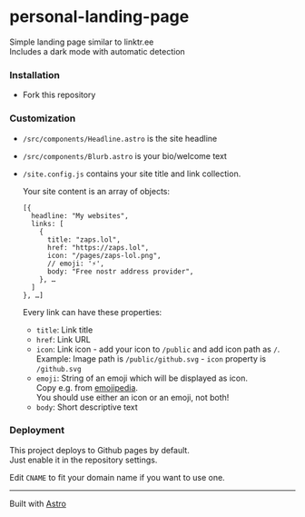 # personal-landing-page

Simple landing page similar to linktr.ee  
Includes a dark mode with automatic detection

### Installation

- Fork this repository

### Customization

- `/src/components/Headline.astro` is the site headline
- `/src/components/Blurb.astro` is your bio/welcome text
- `/site.config.js` contains your site title and link collection.

  Your site content is an array of objects:

  ```
  [{
    headline: "My websites",
    links: [
      {
        title: "zaps.lol",
        href: "https://zaps.lol",
        icon: "/pages/zaps-lol.png",
        // emoji: '⚡',
        body: "Free nostr address provider",
      }, …
    ]
  }, …]
  ```

  Every link can have these properties:

  - `title`: Link title
  - `href`: Link URL
  - `icon`: Link icon - add your icon to `/public` and add icon path as `/`.  
    Example: Image path is `/public/github.svg` - `icon` property is `/github.svg`
  - `emoji`: String of an emoji which will be displayed as icon.  
    Copy e.g. from [emojipedia](https://emojipedia.org).  
    You should use either an icon or an emoji, not both!
  - `body`: Short descriptive text

### Deployment

This project deploys to Github pages by default.  
Just enable it in the repository settings.

Edit `CNAME` to fit your domain name if you want to use one.

---

Built with [Astro](https://astro.build)
